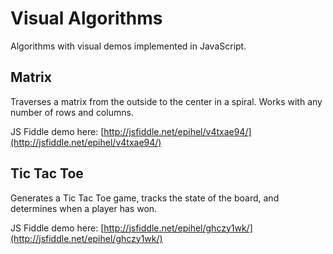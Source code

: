 # Visual Algorithms
Algorithms with visual demos implemented in JavaScript.

## Matrix
Traverses a matrix from the outside to the center in a spiral. Works with any number of rows and columns.

JS Fiddle demo here:
[http://jsfiddle.net/epihel/v4txae94/](http://jsfiddle.net/epihel/v4txae94/)

## Tic Tac Toe
Generates a Tic Tac Toe game, tracks the state of the board, and determines when a player has won.

JS Fiddle demo here:
[http://jsfiddle.net/epihel/ghczy1wk/](http://jsfiddle.net/epihel/ghczy1wk/)

